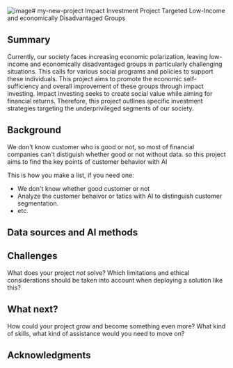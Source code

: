 ![image](https://github.com/user-attachments/assets/705a8ae3-f031-4497-b616-8835db853286)# my-new-project
Impact Investment Project Targeted Low-Income and economically Disadvantaged Groups
<!-- This is the markdown template for the final project of the Building AI course, 
created by Reaktor Innovations and University of Helsinki. 
Copy the template, paste it to your GitHub README and edit! -->

## Summary

Currently, our society faces increasing economic polarization, leaving low-income and economically disadvantaged groups in particularly challenging situations. This calls for various social programs and policies to support these individuals. This project aims to promote the economic self-sufficiency and overall improvement of these groups through impact investing. Impact investing seeks to create social value while aiming for financial returns. Therefore, this project outlines specific investment strategies targeting the underprivileged segments of our society.


## Background

We don't know customer who is good or not, so most of financial companies can't distiguish whether good or not without data. so this project aims to find the key points of customer behavior with AI

This is how you make a list, if you need one:
* We don't know whether good customer or not
* Analyze the customer behaivor or tatics with AI to distinguish customer segmentation.
* etc.


## Data sources and AI methods

## Challenges

What does your project _not_ solve? Which limitations and ethical considerations should be taken into account when deploying a solution like this?

## What next?

How could your project grow and become something even more? What kind of skills, what kind of assistance would you  need to move on? 


## Acknowledgments

